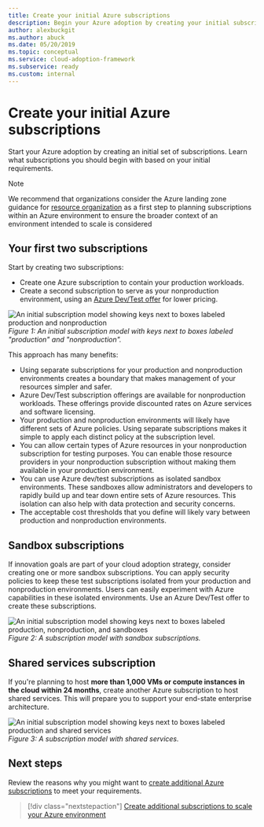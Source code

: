 ```yaml
---
title: Create your initial Azure subscriptions
description: Begin your Azure adoption by creating your initial subscriptions.
author: alexbuckgit
ms.author: abuck
ms.date: 05/20/2019
ms.topic: conceptual
ms.service: cloud-adoption-framework
ms.subservice: ready
ms.custom: internal
---
```


# Create your initial Azure subscriptions

Start your Azure adoption by creating an initial set of subscriptions. Learn what subscriptions you should begin with based on your initial requirements.

> [!NOTE]
> We recommend that organizations consider the Azure landing zone guidance for [resource organization](../landing-zone/design-area/resource-org.md) as a first step to planning subscriptions within an Azure environment to ensure the broader context of an environment intended to scale is considered

## Your first two subscriptions

Start by creating two subscriptions:

- Create one Azure subscription to contain your production workloads.
- Create a second subscription to serve as your nonproduction environment, using an [Azure Dev/Test offer](https://azure.microsoft.com/pricing/dev-test/) for lower pricing.

![An initial subscription model showing keys next to boxes labeled **production** and **nonproduction**](../../_images/ready/initial-subscription-model.png)
*Figure 1: An initial subscription model with keys next to boxes labeled "production" and "nonproduction".*

This approach has many benefits:

- Using separate subscriptions for your production and nonproduction environments creates a boundary that makes management of your resources simpler and safer.
- Azure Dev/Test subscription offerings are available for nonproduction workloads. These offerings provide discounted rates on Azure services and software licensing.
- Your production and nonproduction environments will likely have different sets of Azure policies. Using separate subscriptions makes it simple to apply each distinct policy at the subscription level.
- You can allow certain types of Azure resources in your nonproduction subscription for testing purposes. You can enable those resource providers in your nonproduction subscription without making them available in your production environment.
- You can use Azure dev/test subscriptions as isolated sandbox environments. These sandboxes allow administrators and developers to rapidly build up and tear down entire sets of Azure resources. This isolation can also help with data protection and security concerns.
- The acceptable cost thresholds that you define will likely vary between production and nonproduction environments.

## Sandbox subscriptions

If innovation goals are part of your cloud adoption strategy, consider creating one or more sandbox subscriptions. You can apply security policies to keep these test subscriptions isolated from your production and nonproduction environments. Users can easily experiment with Azure capabilities in these isolated environments. Use an Azure Dev/Test offer to create these subscriptions.

![An initial subscription model showing keys next to boxes labeled **production**, **nonproduction**, and **sandboxes**](../../_images/ready/initial-subscription-model-with-sandboxes.png)
*Figure 2: A subscription model with sandbox subscriptions.*

## Shared services subscription

If you're planning to host **more than 1,000 VMs or compute instances in the cloud within 24 months**, create another Azure subscription to host shared services. This will prepare you to support your end-state enterprise architecture.

![An initial subscription model showing keys next to boxes labeled **production** and **shared services**](../../_images/ready/initial-subscription-model-with-shared-services.png)
*Figure 3: A subscription model with shared services.*

## Next steps

Review the reasons why you might want to [create additional Azure subscriptions](./scale-subscriptions.md) to meet your requirements.

> [!div class="nextstepaction"]
> [Create additional subscriptions to scale your Azure environment](./scale-subscriptions.md)
